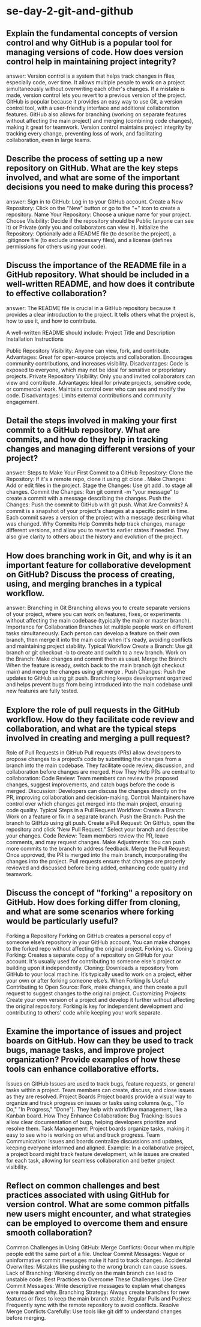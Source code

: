 # se-day-2-git-and-github
## Explain the fundamental concepts of version control and why GitHub is a popular tool for managing versions of code. How does version control help in maintaining project integrity?

answer: Version control is a system that helps track changes in files, especially code, over time. It allows multiple people to work on a project simultaneously without overwriting each other's changes. If a mistake is made, version control lets you revert to a previous version of the project.
GitHub is popular because it provides an easy way to use Git, a version control tool, with a user-friendly interface and additional collaboration features. GitHub also allows for branching (working on separate features without affecting the main project) and merging (combining code changes), making it great for teamwork.
Version control maintains project integrity by tracking every change, preventing loss of work, and facilitating collaboration, even in large teams.

## Describe the process of setting up a new repository on GitHub. What are the key steps involved, and what are some of the important decisions you need to make during this process?

answer: 
Sign in to GitHub: 
Log in to your GitHub account.
Create a New Repository: 
Click on the "New" button or go to the "+" icon to create a repository.
Name Your Repository: 
Choose a unique name for your project.
Choose Visibility: 
Decide if the repository should be Public (anyone can see it) or Private (only you and collaborators can view it).
Initialize the Repository: 
Optionally add a README file (to describe the project), a .gitignore file (to exclude unnecessary files), and a license (defines permissions for others using your code).

## Discuss the importance of the README file in a GitHub repository. What should be included in a well-written README, and how does it contribute to effective collaboration?
answer:
The README file is crucial in a GitHub repository because it provides a clear introduction to the project. It tells others what the project is, how to use it, and how to contribute.

A well-written README should include:
Project Title and Description
Installation Instructions

Public Repository
Visibility: Anyone can view, fork, and contribute.
Advantages: Great for open-source projects and collaboration. Encourages community contributions, and increases visibility.
Disadvantages: Code is exposed to everyone, which may not be ideal for sensitive or proprietary projects.
Private Repository
Visibility: Only you and invited collaborators can view and contribute.
Advantages: Ideal for private projects, sensitive code, or commercial work. Maintains control over who can see and modify the code.
Disadvantages: Limits external contributions and community engagement.

## Detail the steps involved in making your first commit to a GitHub repository. What are commits, and how do they help in tracking changes and managing different versions of your project?
answer:
Steps to Make Your First Commit to a GitHub Repository:
Clone the Repository: If it's a remote repo, clone it using git clone <repo-url>.
Make Changes: Add or edit files in the project.
Stage the Changes: Use git add . to stage all changes.
Commit the Changes: Run git commit -m "your message" to create a commit with a message describing the changes.
Push the Changes: Push the commit to GitHub with git push.
What Are Commits?
A commit is a snapshot of your project's changes at a specific point in time. Each commit saves a version of the project with a message describing what was changed.
Why Commits Help
Commits help track changes, manage different versions, and allow you to revert to earlier states if needed. They also give clarity to others about the history and evolution of the project.

## How does branching work in Git, and why is it an important feature for collaborative development on GitHub? Discuss the process of creating, using, and merging branches in a typical workflow.
answer:
Branching in Git
Branching allows you to create separate versions of your project, where you can work on features, fixes, or experiments without affecting the main codebase (typically the main or master branch).
Importance for Collaboration
Branches let multiple people work on different tasks simultaneously. Each person can develop a feature on their own branch, then merge it into the main code when it's ready, avoiding conflicts and maintaining project stability.
Typical Workflow
Create a Branch: Use git branch <branch-name> or git checkout -b <branch-name> to create and switch to a new branch.
Work on the Branch: Make changes and commit them as usual.
Merge the Branch: When the feature is ready, switch back to the main branch (git checkout main) and merge the changes using git merge <branch-name>.
Push Changes: Push the updates to GitHub using git push.
Branching keeps development organized and helps prevent bugs from being introduced into the main codebase until new features are fully tested.

## Explore the role of pull requests in the GitHub workflow. How do they facilitate code review and collaboration, and what are the typical steps involved in creating and merging a pull request?
Role of Pull Requests in GitHub
Pull requests (PRs) allow developers to propose changes to a project’s code by submitting the changes from a branch into the main codebase. They facilitate code review, discussion, and collaboration before changes are merged.
How They Help
PRs are central to collaboration:
Code Review: Team members can review the proposed changes, suggest improvements, and catch bugs before the code is merged.
Discussion: Developers can discuss the changes directly on the PR, improving collaboration and decision-making.
Control: Maintainers have control over which changes get merged into the main project, ensuring code quality.
Typical Steps in a Pull Request Workflow:
Create a Branch: Work on a feature or fix in a separate branch.
Push the Branch: Push the branch to GitHub using git push.
Create a Pull Request: On GitHub, open the repository and click “New Pull Request.” Select your branch and describe your changes.
Code Review: Team members review the PR, leave comments, and may request changes.
Make Adjustments: You can push more commits to the branch to address feedback.
Merge the Pull Request: Once approved, the PR is merged into the main branch, incorporating the changes into the project.
Pull requests ensure that changes are properly reviewed and discussed before being added, enhancing code quality and teamwork.

## Discuss the concept of "forking" a repository on GitHub. How does forking differ from cloning, and what are some scenarios where forking would be particularly useful?
Forking a Repository
Forking on GitHub creates a personal copy of someone else’s repository in your GitHub account. You can make changes to the forked repo without affecting the original project.
Forking vs. Cloning
Forking: Creates a separate copy of a repository on GitHub for your account. It's usually used for contributing to someone else's project or building upon it independently.
Cloning: Downloads a repository from GitHub to your local machine. It’s typically used to work on a project, either your own or after forking someone else’s.
When Forking Is Useful:
Contributing to Open Source: Fork, make changes, and then create a pull request to suggest changes to the original project.
Customizing Projects: Create your own version of a project and develop it further without affecting the original repository.
Forking is key for independent development and contributing to others' code while keeping your work separate.

## Examine the importance of issues and project boards on GitHub. How can they be used to track bugs, manage tasks, and improve project organization? Provide examples of how these tools can enhance collaborative efforts.
Issues on GitHub
Issues are used to track bugs, feature requests, or general tasks within a project. Team members can create, discuss, and close issues as they are resolved.
Project Boards
Project boards provide a visual way to organize and track progress on issues or tasks using columns (e.g., "To Do," "In Progress," "Done"). They help with workflow management, like a Kanban board.
How They Enhance Collaboration:
Bug Tracking: Issues allow clear documentation of bugs, helping developers prioritize and resolve them.
Task Management: Project boards organize tasks, making it easy to see who is working on what and track progress.
Team Communication: Issues and boards centralize discussions and updates, keeping everyone informed and aligned.
Example: In a collaborative project, a project board might track feature development, while issues are created for each task, allowing for seamless collaboration and better project visibility.

## Reflect on common challenges and best practices associated with using GitHub for version control. What are some common pitfalls new users might encounter, and what strategies can be employed to overcome them and ensure smooth collaboration?
Common Challenges in Using GitHub:
Merge Conflicts: Occur when multiple people edit the same part of a file.
Unclear Commit Messages: Vague or uninformative commit messages make it hard to track changes.
Accidental Overwrites: Mistakes like pushing to the wrong branch can cause issues.
Lack of Branching: Working directly on the main branch can lead to unstable code.
Best Practices to Overcome These Challenges:
Use Clear Commit Messages: Write descriptive messages to explain what changes were made and why.
Branching Strategy: Always create branches for new features or fixes to keep the main branch stable.
Regular Pulls and Pushes: Frequently sync with the remote repository to avoid conflicts.
Resolve Merge Conflicts Carefully: Use tools like git diff to understand changes before merging.
